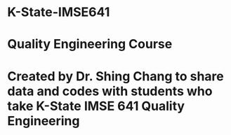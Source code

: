 # K-State-IMSE641
# Quality Engineering Course
# Created by Dr. Shing Chang to share data and codes with students who take K-State IMSE 641 Quality Engineering
